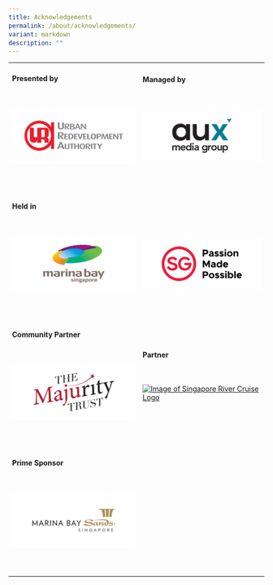 ```yaml
---
title: Acknowledgements
permalink: /about/acknowledgements/
variant: markdown
description: ""
---
```

<table style="width:100%">
    <tbody><tr>
      <td>
        <h4>Presented by</h4>
        <br>
        <p>
          <a href="https://www.ura.gov.sg/Corporate">
            <img src="/images/URA.jpg" alt="Image of URA Logo">
          </a>
        </p>
        <br>
        <br>
      </td>
      <td>
        <h4>Managed by</h4>
        <br>
        <p>
          <a href="http://www.aux.com.sg/">
            <img src="/images/AuxMG.jpg" alt="Image of AUX Logo">
          </a>
        </p>
        <br>
        <br>
      </td>
    </tr><tr>
      <td>
        <h4>Held in</h4>
        <br>
        <p>
          <a href="https://www.ura.gov.sg/Corporate/Get-Involved/Shape-A-Distinctive-City/Explore-Our-City/Marina-Bay">
            <img src="/images/MarinaBay.jpg" alt="Image of Marina Bay Logo">
          </a>
        </p>
        <br>
        <br>
      </td>
      <td>
        <h4 style="color:white; visibility: hidden">.</h4>
        <br>
        <p>
          <a href="https://www.visitsingapore.com/en/">
            <img src="/images/SGPassion.jpg" alt="Image of SG Made Possible Logo">
          </a>
        </p>
        <br>
        <br>
      </td>
    </tr><tr>
      <td>
        <h4>Community Partner</h4>
        <br>
        <p>
          <a href="https://www.majurity.sg/">
            <img src="/images/TMT.jpg" alt="Image of The Majurity Trust Logo">
          </a>
        </p>
        <br>
        <br>
      </td>
			<td>
        <h4>Partner</h4>
        <br>
        <p>
          <a href="https://rivercruise.com.sg//">
            <img src="/images/Singapore-River-Cruise-LOGO.png" alt="Image of Singapore River Cruise Logo">
          </a>
        </p>
        <br>
        <br>
      </td>
			</tr><tr>
      <td>
        <h4>Prime Sponsor</h4>
        <br>
        <p>
          <a href="https://www.marinabaysands.com/">
            <img src="/images/MBS.jpg" alt="Image of MBS Logo">
          </a>
        </p>
        <br>
        <br>
      </td>
    </tr></tbody></table>